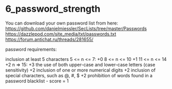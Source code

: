 # 6_password_strength

You can download your own password list from here:
https://github.com/danielmiessler/SecLists/tree/master/Passwords
https://dazzlepod.com/site_media/txt/passwords.txt
https://forum.antichat.ru/threads/281655/

password requirements:

inclusion at least 5 characters
5 <= n <= 7: +0
8 <= n <= 10 +1
11 <= n <= 14 +2
n => 15: +3
the use of both upper-case and lower-case letters (case sensitivity) +2
inclusion of one or more numerical digits +2
inclusion of special characters, such as @, #, $ +2
prohibition of words found in a password blacklist - score = 1